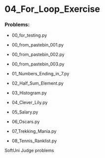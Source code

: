 # 04_For_Loop_Exercise

### Problems:
- 00_for_testing.py
- 00_from_pastebin_001.py
- 00_from_pastebin_002.py
- 00_from_pastebin_003.py

- 01_Numbers_Ending_in_7.py
- 02_Half_Sum_Element.py
- 03_Histogram.py
- 04_Clever_Lily.py
- 05_Salary.py
- 06_Oscars.py
- 07_Trekking_Mania.py
- 08_Tennis_Ranklist.py


SoftUni Judge problems
